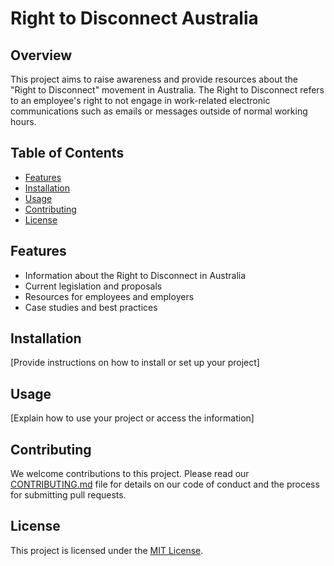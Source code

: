 # Right to Disconnect Australia

## Overview

This project aims to raise awareness and provide resources about the "Right to Disconnect" movement in Australia. The Right to Disconnect refers to an employee's right to not engage in work-related electronic communications such as emails or messages outside of normal working hours.

## Table of Contents

- [Features](#features)
- [Installation](#installation)
- [Usage](#usage)
- [Contributing](#contributing)
- [License](#license)

## Features

- Information about the Right to Disconnect in Australia
- Current legislation and proposals
- Resources for employees and employers
- Case studies and best practices

## Installation

[Provide instructions on how to install or set up your project]

## Usage

[Explain how to use your project or access the information]

## Contributing

We welcome contributions to this project. Please read our [CONTRIBUTING.md](CONTRIBUTING.md) file for details on our code of conduct and the process for submitting pull requests.

## License

This project is licensed under the [MIT License](LICENSE).